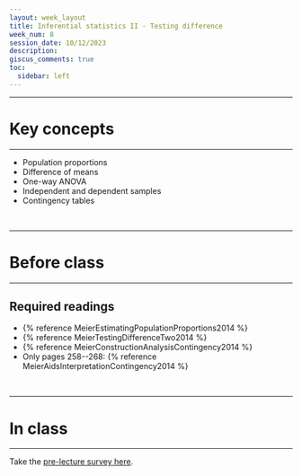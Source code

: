 ```yaml
---
layout: week_layout
title: Inferential statistics II - Testing difference
week_num: 8
session_date: 10/12/2023
description:
giscus_comments: true
toc:
  sidebar: left
---
```


---
# Key concepts
---

- Population proportions
- Difference of means
- One-way ANOVA
- Independent and dependent samples
- Contingency tables

<br>

---
# Before class
---

## Required readings

- {% reference MeierEstimatingPopulationProportions2014 %}
- {% reference MeierTestingDifferenceTwo2014 %}
- {% reference MeierConstructionAnalysisContingency2014 %}
- Only pages 258--268: {% reference MeierAidsInterpretationContingency2014 %}

<br>

---
# In class
---
Take the [pre-lecture survey here](https://PollEv.com/surveys/aYSZoVXIU62bg2DH2MaHm/respond).
